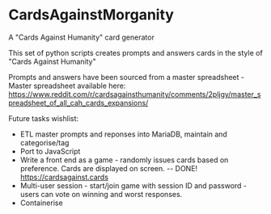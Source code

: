 # CardsAgainstMorganity
A "Cards Against Humanity" card generator

This set of python scripts creates prompts and answers cards in the style of "Cards Against Humanity"

Prompts and answers have been sourced from a master spreadsheet - Master spreadsheet available here:
https://www.reddit.com/r/cardsagainsthumanity/comments/2pljgy/master_spreadsheet_of_all_cah_cards_expansions/


Future tasks wishlist:

* ETL master prompts and reponses into MariaDB, maintain and categorise/tag 
* Port to JavaScript
* Write a front end as a game - randomly issues cards based on preference.  Cards are displayed on screen.  -- DONE!  https://cardsagainst.cards
* Multi-user session - start/join game with session ID and password - users can vote on winning and worst responses.
* Containerise
